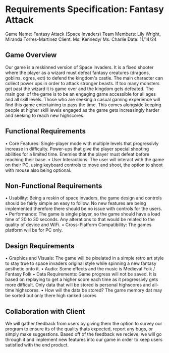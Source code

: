 # Requirements Specification: Fantasy Attack

Game Name: Fantasy Attack (Space Invaders)
Team Members: Lily Wright, Miranda Torres-Martinez
Client: Ms. Kennedy/ Ms. Charlie
Date: 11/14/24

## Game Overview
Our game is a reskinned version of Space invaders. It is a fixed shooter where the player as a wizard must defeat fantasy creatures (dragons, goblins, ogres, ect) to defend the kingdom's castle. The main character can collect power ups in order to attack stronger beasts. If too many monsters get past the wizard it is game over and the kingdom gets defeated.
The main goal of the game is to be an engaging game accessible for all ages and all skill levels. Those who are seeking a casual gaming experience will find this game entertaining to pass the time. This comes alongside keeping people at higher skill levels engaged as the game gets increasingly harder and seeking to reach new highscores.

## Functional Requirements
 • Core Features:
 Single-player mode with multiple levels that progressivly increase in difficulty.
 Power-ups that give the player special shooting abilities for a limited time.
 Enemies that the player must defeat before reaching their base.
 • User Interactions:
 The user will interact with the game on their PC, using keyboard controls to move and shoot, the option to shoot with mouse also being optional.

## Non-Functional Requirements
 • Usability:
Being a reskin of space invaders, the game design and controls should be fairly simple an easy to follow. No new features are being implemented therefore there should be no issue with controls for the users.
 • Performance:
The game is single player, so the game should have a load time of 20 to 30 seconds. Any alterations to that would be related to the quality of device and WiFi.
 • Cross-Platform Compatibility:
The games platform will be for PC only.

## Design Requirements
 • Graphics and Visuals:
The game will be pixelated in a simple retro art style to stay true to space invaders original style while spinning a new fantasy aesthetic onto it.
 • Audio:
Some effects and the music is Medieval Folk / Fantasy Folk
 • Data Requirements:
Game progress will not be saved. It is based on replaying to get a higher score each time as it progressivly gets more difficult. Only data that will be stored is personal highscores and all-time highscores.
 • How will the data be stored?
The game memory dat may be sorted but only there high ranked scores

## Collaboration with Client
We will gather feedback from users by giving them the option to survey our program to ensure its of the quality thats expected, report any bugs, or simply make suggestions.
Based off of the feedback we recieve, we will go through it and implement new features into our game in order to keep users satisfied with the end product.
